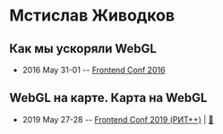 # Мстислав Живодков

## Как мы ускоряли WebGL
- 2016 May 31-01 -- [Frontend Conf 2016](https://www.youtube.com/watch?v=r8KxGvKITDI)    
## WebGL на карте. Карта на WebGL
- 2019 May 27-28 -- [Frontend Conf 2019 (РИТ++)](https://www.youtube.com/watch?v=O6IG1kxno9s)  | [:notebook:](https://www.dropbox.com/sh/kg71jju3yvj5jqw/AADCiXDP7j6H8YOGjbQnvuZya/FC.%20%D0%9C%D1%83%D0%BC%D0%B1%D0%B0%D0%B8/28.05/3.WebGL%20%D0%BD%D0%B0%20%D0%BA%D0%B0%D1%80%D1%82%D0%B5.%20%D0%9A%D0%B0%D1%80%D1%82%D0%B0%20%D0%BD%D0%B0%20WebGL_%D0%9C%D1%81%D1%82%D0%B8%D1%81%D0%BB%D0%B0%D0%B2%20%D0%96%D0%B8%D0%B2%D0%BE%D0%B4%D0%BA%D0%BE%D0%B2_%D0%B2%D0%B5%D1%80.2.pdf?dl=0)  
